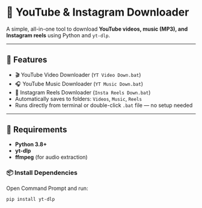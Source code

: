 # 🎵 YouTube & Instagram Downloader

A simple, all-in-one tool to download **YouTube videos, music (MP3), and Instagram reels** using Python and `yt-dlp`.

---

## 🚀 Features
- 🎬 YouTube Video Downloader (`YT Video Down.bat`)
- 🎧 YouTube Music Downloader (`YT Music Down.bat`)
- 📱 Instagram Reels Downloader (`Insta Reels Down.bat`)
- Automatically saves to folders: `Videos`, `Music`, `Reels`
- Runs directly from terminal or double-click `.bat` file — no setup needed

---

## 🧰 Requirements
- **Python 3.8+**
- **yt-dlp**
- **ffmpeg** (for audio extraction)

### 📦 Install Dependencies
Open Command Prompt and run:
```bash
pip install yt-dlp
